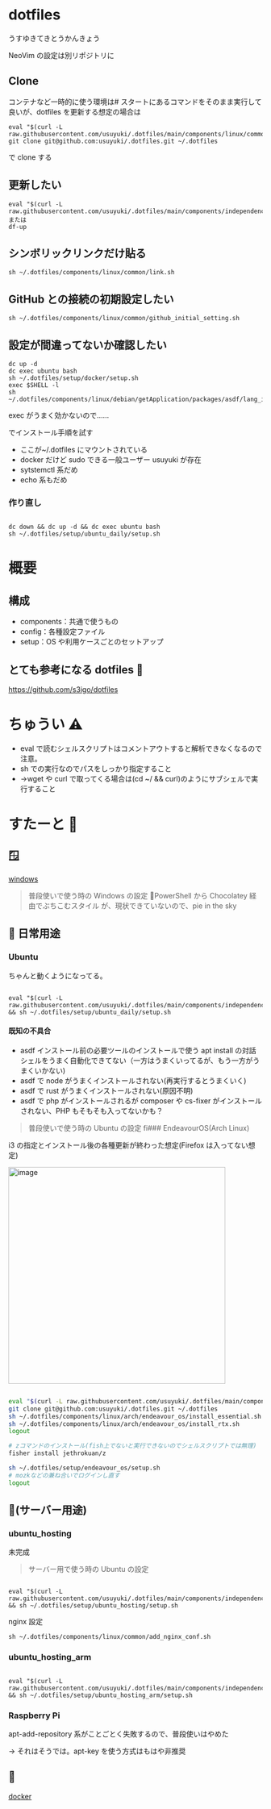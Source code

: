 # dotfiles

うすゆきてきとうかんきょう

NeoVim の設定は別リポジトリに

## Clone

コンテナなど一時的に使う環境は# スタートにあるコマンドをそのまま実行して良いが、dotfiles を更新する想定の場合は

```
eval "$(curl -L raw.githubusercontent.com/usuyuki/.dotfiles/main/components/linux/common/github_initial_setting.sh)"
git clone git@github.com:usuyuki/.dotfiles.git ~/.dotfiles
```

で clone する

## 更新したい

```
eval "$(curl -L raw.githubusercontent.com/usuyuki/.dotfiles/main/components/independency/update_dotfiles.sh)"
または
df-up
```

## シンボリックリンクだけ貼る

```
sh ~/.dotfiles/components/linux/common/link.sh
```

## GitHub との接続の初期設定したい

```
sh ~/.dotfiles/components/linux/common/github_initial_setting.sh
```

## 設定が間違ってないか確認したい

```
dc up -d
dc exec ubuntu bash
sh ~/.dotfiles/setup/docker/setup.sh
exec $SHELL -l
sh ~/.dotfiles/components/linux/debian/getApplication/packages/asdf/lang_installer.sh

```

exec がうまく効かないので……

でインストール手順を試す

- ここが~/.dotfiles にマウントされている
- docker だけど sudo できる一般ユーザー usuyuki が存在
- sytstemctl 系だめ
- echo 系もだめ

### 作り直し

```

dc down && dc up -d && dc exec ubuntu bash
sh ~/.dotfiles/setup/ubuntu_daily/setup.sh

```

# 概要

## 構成

- components：共通で使うもの
- config：各種設定ファイル
- setup：OS や利用ケースごとのセットアップ

## とても参考になる dotfiles 🥳

https://github.com/s3igo/dotfiles

# ちゅうい ⚠

- eval で読むシェルスクリプトはコメントアウトすると解析できなくなるので注意。
- sh での実行なのでパスをしっかり指定すること
- →wget や curl で取ってくる場合は(cd ~/ && curl)のようにサブシェルで実行すること

# すたーと 🍮

## 🪟

[windows](setup/win/setup.md)

> 普段使いで使う時の Windows の設定
> 📝PowerShell から Chocolatey 経由でぶちこむスタイル
> が、現状できていないので、pie in the sky

## 🏡 日常用途

### Ubuntu

ちゃんと動くようになってる。

```

eval "$(curl -L raw.githubusercontent.com/usuyuki/.dotfiles/main/components/independency/init.sh)" && sh ~/.dotfiles/setup/ubuntu_daily/setup.sh

```

#### 既知の不具合

- asdf インストール前の必要ツールのインストールで使う apt install の対話シェルをうまく自動化できてない（一方はうまくいってるが、もう一方がうまくいかない)
- asdf で node がうまくインストールされない(再実行するとうまくいく)
- asdf で rust がうまくインストールされない(原因不明)
- asdf で php がインストールされるが composer や cs-fixer がインストールされない、PHP もそもそも入ってないかも？

> 普段使いで使う時の Ubuntu の設定
> fi### EndeavourOS(Arch Linux)

i3 の指定とインストール後の各種更新が終わった想定(Firefox は入ってない想定)

<img width="430" alt="image" src="https://github.com/usuyuki/.dotfiles/assets/63891531/12694f4a-8acd-4fa2-bc9f-64d7e45b1890">

```bash

eval "$(curl -L raw.githubusercontent.com/usuyuki/.dotfiles/main/components/linux/common/github_initial_setting.sh)"
git clone git@github.com:usuyuki/.dotfiles.git ~/.dotfiles
sh ~/.dotfiles/components/linux/arch/endeavour_os/install_essential.sh
sh ~/.dotfiles/components/linux/arch/endeavour_os/install_rtx.sh
logout

# zコマンドのインストール(fish上でないと実行できないのでシェルスクリプトでは無理)
fisher install jethrokuan/z

sh ~/.dotfiles/setup/endeavour_os/setup.sh
# mozkなどの兼ね合いでログインし直す
logout
```

## 📡(サーバー用途)

### ubuntu_hosting

未完成

> サーバー用で使う時の Ubuntu の設定

```

eval "$(curl -L raw.githubusercontent.com/usuyuki/.dotfiles/main/components/independency/init.sh)" && sh ~/.dotfiles/setup/ubuntu_hosting/setup.sh

```

nginx 設定

```
sh ~/.dotfiles/components/linux/common/add_nginx_conf.sh
```

### ubuntu_hosting_arm

```

eval "$(curl -L raw.githubusercontent.com/usuyuki/.dotfiles/main/components/independency/init.sh)" && sh ~/.dotfiles/setup/ubuntu_hosting_arm/setup.sh

```

### Raspberry Pi

apt-add-repository 系がことごとく失敗するので、普段使いはやめた

→ それはそうでは。apt-key を使う方式はもはや非推奨

## 🐋

[docker](setup/ubuntu_hosting/setup.md)

```

```
